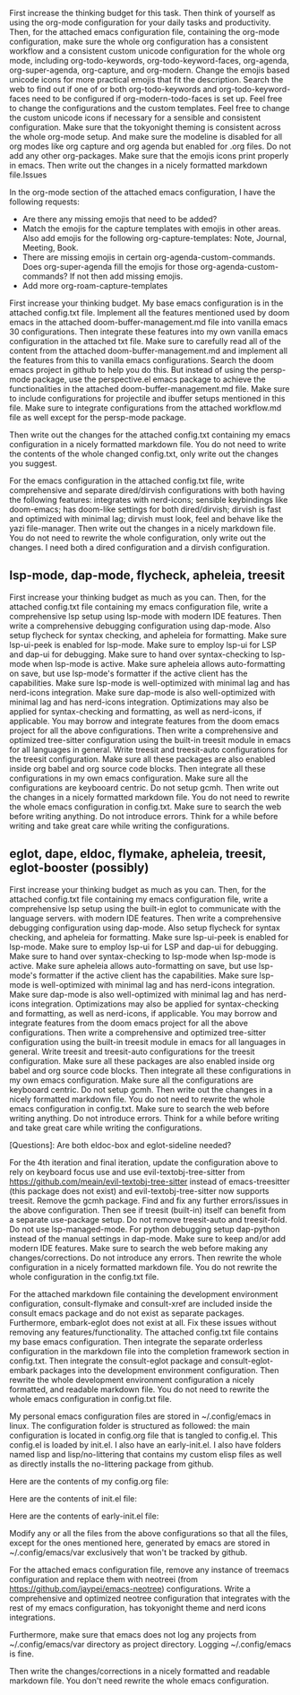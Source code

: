 First increase the thinking budget for this task. Then think of yourself as using the org-mode configuration for your daily tasks and productivity. Then, for the attached emacs configuration file, containing the org-mode configuration, make sure the whole org configuration has a consistent workflow and a consistent custom unicode configuration for the whole org mode, including org-todo-keywords, org-todo-keyword-faces, org-agenda, org-super-agenda, org-capture, and org-modern. Change the emojis based unicode icons for more practical emojis that fit the description. Search the web to find out if one of or both org-todo-keywords and org-todo-keyword-faces need to be configured if org-modern-todo-faces is set up. Feel free to change the configurations and the custom templates. Feel free to change the custom unicode icons if necessary for a sensible and consistent configuration. Make sure that the tokyonight theming is consistent across the whole org-mode setup. And make sure the modeline is disabled for all org modes like org capture and org agenda but enabled for .org files. Do not add any other org-packages. Make sure that the emojis icons print properly in emacs. Then write out the changes in a nicely formatted markdown file.Issues


In the org-mode section of the attached emacs configuration, I have the following requests:
- Are there any missing emojis that need to be added?
- Match the emojis for the capture templates with emojis in other areas. Also add emojis for the following org-capture-templates: Note, Journal, Meeting, Book.
- There are missing emojis in certain org-agenda-custom-commands. Does org-super-agenda fill the emojis for those org-agenda-custom-commands? If not then add missing emojis.
- Add more org-roam-capture-templates

First increase your thinking budget. My base emacs configuration is in the attached config.txt file. Implement all the features mentioned used by doom emacs in the attached doom-buffer-management.md file into vanilla emacs 30 configurations. Then integrate these features into my own vanilla emacs configuration in the attached txt file. Make sure to carefully read all of the content from the attached doom-buffer-management.md and implement all the features from this to vanilla emacs configurations. Search the doom emacs project in github to help you do this. But instead of using the persp-mode package, use the perspective.el emacs package to achieve the functionalities in the attached doom-buffer-management.md file. Make sure to include configurations for  projectile and ibuffer setups mentioned in this file. Make sure to integrate configurations from the attached workflow.md file as well except for the persp-mode package.

Then write out the changes for the attached config.txt containing my emacs configuration in a nicely formatted markdown file. You do not need to write the contents of the whole changed config.txt, only write out the changes you suggest.

For the emacs configuration in the attached config.txt file, write comprehensive and separate dired/dirvish configurations with both having the following features: integrates with nerd-icons; sensible keybindings like doom-emacs; has doom-like settings for both dired/dirvish; dirvish is fast and optimized with minimal lag; dirvish must look, feel and behave like the yazi file-manager. Then write out the changes in a nicely markdown file. You do not need to rewrite the whole configuration, only write out the changes. I need both a dired configuration and a dirvish configuration.

## lsp-mode, dap-mode, flycheck, apheleia, treesit
First increase your thinking budget as much as you can. Then, for the attached config.txt file containing my emacs configuration file, write a comprehensive lsp setup using lsp-mode with modern IDE features. Then write a comprehensive debugging configuration using dap-mode. Also setup flycheck for syntax checking, and apheleia for formatting. Make sure lsp-ui-peek is enabled for lsp-mode. Make sure to employ lsp-ui for LSP and dap-ui for debugging. Make sure to hand over syntax-checking to lsp-mode when lsp-mode is active. Make sure apheleia allows auto-formatting on save, but use lsp-mode's formatter if the active client has the capabilities. Make sure lsp-mode is well-optimized with minimal lag and has nerd-icons integration. Make sure dap-mode is also well-optimized with minimal lag and has nerd-icons integration. Optimizations may also be applied for syntax-checking and formatting, as well as nerd-icons, if applicable. You may borrow and integrate features from the doom emacs project for all the above configurations. Then write a comprehensive and optimized tree-sitter configuration using the built-in treesit module in emacs for all languages in general. Write treesit and treesit-auto configurations for the treesit configuration. Make sure all these packages are also enabled inside org babel and org source code blocks. Then integrate all these configurations in my own emacs configuration. Make sure all the configurations are keybooard centric. Do not setup gcmh. Then write out the changes in a nicely formatted markdown file. You do not need to rewrite the whole emacs configuration in config.txt. Make sure to search the web before writing anything. Do not introduce errors. Think for a while before writing and take great care while writing the configurations.


## eglot, dape, eldoc, flymake, apheleia, treesit, eglot-booster (possibly)
First increase your thinking budget as much as you can. Then, for the attached config.txt file containing my emacs configuration file, write a comprehensive lsp setup using the built-in eglot to communicate with the language servers. with modern IDE features. Then write a comprehensive debugging configuration using dap-mode. Also setup flycheck for syntax checking, and apheleia for formatting. Make sure lsp-ui-peek is enabled for lsp-mode. Make sure to employ lsp-ui for LSP and dap-ui for debugging. Make sure to hand over syntax-checking to lsp-mode when lsp-mode is active. Make sure apheleia allows auto-formatting on save, but use lsp-mode's formatter if the active client has the capabilities. Make sure lsp-mode is well-optimized with minimal lag and has nerd-icons integration. Make sure dap-mode is also well-optimized with minimal lag and has nerd-icons integration. Optimizations may also be applied for syntax-checking and formatting, as well as nerd-icons, if applicable. You may borrow and integrate features from the doom emacs project for all the above configurations. Then write a comprehensive and optimized tree-sitter configuration using the built-in treesit module in emacs for all languages in general. Write treesit and treesit-auto configurations for the treesit configuration. Make sure all these packages are also enabled inside org babel and org source code blocks. Then integrate all these configurations in my own emacs configuration. Make sure all the configurations are keybooard centric. Do not setup gcmh. Then write out the changes in a nicely formatted markdown file. You do not need to rewrite the whole emacs configuration in config.txt. Make sure to search the web before writing anything. Do not introduce errors. Think for a while before writing and take great care while writing the configurations.

[Questions]: Are both eldoc-box and eglot-sideline needed?



For the 4th iteration and final iteration, update the configuration above to rely on keyboard focus use and use evil-textobj-tree-sitter from https://github.com/meain/evil-textobj-tree-sitter instead of emacs-treesitter (this package does not exist) and evil-textobj-tree-sitter now supports treesit. Remove the gcmh package.  Find and fix any further errors/issues in the above configuration. Then see if treesit (built-in) itself can benefit from a separate use-package setup. Do not remove treesit-auto and treesit-fold. Do not use lsp-managed-mode. For python debugging setup dap-python instead of the manual settings in dap-mode. Make sure to keep and/or add modern IDE features. Make sure to search the web before making any changes/corrections. Do not introduce any errors. Then rewrite the whole configuration in  a nicely formatted markdown file. You do not rewrite the whole configuration in the config.txt file.

For the attached markdown file containing the development environment configuration, consult-flymake and consult-xref are included inside the consult emacs package and do not exist as separate packages. Furthermore, embark-eglot does not exist at all. Fix these issues without removing any features/functionality. The attached config.txt file contains my base emacs configuration. Then integrate the separate orderless configuration in the markdown file into the completion framework section in config.txt.  Then integrate the consult-eglot package and consult-eglot-embark packages into the development environment configuration. Then rewrite the whole development environment configuration a nicely formatted, and readable markdown file. You do not need to rewrite the whole emacs configuration in config.txt file.

My personal emacs configuration files are stored in ~/.config/emacs in linux. The configuration folder is structured as followed: the main configuration is located in config.org file that is tangled to config.el. This config.el is loaded by init.el. I also have an early-init.el. I also have folders named lisp and lisp/no-littering that contains my custom elisp files as well as directly installs the no-littering package from github. 

Here are the contents of my config.org file:

Here are the contents of init.el file:

Here are the contents of early-init.el file:


Modify any or all the files from the above configurations so that all the files, except for the ones mentioned here, generated by emacs are stored in ~/.config/emacs/var exclusively that won't be tracked by github.

For the attached emacs configuration file, remove any instance of treemacs configuration and replace them with neotreei (from https://github.com/jaypei/emacs-neotree) configurations. Write a comprehensive and optimized neotree configuration that integrates with the rest of my emacs configuration, has tokyonight theme and nerd icons integrations.

Furthermore, make sure that emacs does not log any projects from ~/.config/emacs/var directory as project directory. Logging ~/.config/emacs is fine.

Then write the changes/corrections in a nicely formatted and readable markdown file. You don't need rewrite the whole emacs configuration.
